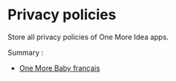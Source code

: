 # Privacy policies

Store all privacy policies of One More Idea apps.

Summary :

- [One More Baby français](OneMoreBaby_fr.md)
